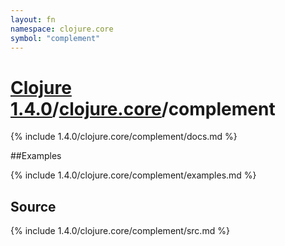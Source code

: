 ```yaml
---
layout: fn
namespace: clojure.core
symbol: "complement"
---
```


# [Clojure 1.4.0](../../)/[clojure.core](../)/complement

{% include 1.4.0/clojure.core/complement/docs.md %}

##Examples

{% include 1.4.0/clojure.core/complement/examples.md %}
## Source
{% include 1.4.0/clojure.core/complement/src.md %}

